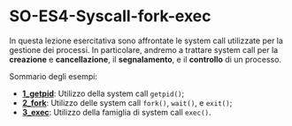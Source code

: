 # SO-ES4-Syscall-fork-exec

In questa lezione esercitativa sono affrontate le system call utilizzate per la gestione dei processi. In particolare, andremo a trattare system call per la **creazione** e **cancellazione**, il **segnalamento**, e il **controllo** di un processo.

Sommario degli esempi:

- [**1_getpid**](https://github.com/SO-unina/esercitazioni/tree/main/SO-ES4-Syscall-fork-exec/1_getpid): Utilizzo della system call ``getpid()``;
- [**2_fork**](https://github.com/SO-unina/esercitazioni/tree/main/SO-ES4-Syscall-fork-exec/2_fork): Utilizzo delle system call ``fork()``, ``wait()``, e ``exit()``;
- [**3_exec**](https://github.com/SO-unina/esercitazioni/tree/main/SO-ES4-Syscall-fork-exec/3_exec): Utilizzo della famiglia di system call ``exec()``.

